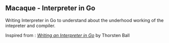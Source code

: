## Macaque - Interpreter in Go

Writing Interpreter in Go to understand about the underhood working of the intepreter and compiler.

Inspired from : [_Writing an Interpreter in Go_](https://interpreterbook.com/) by Thorsten Ball
